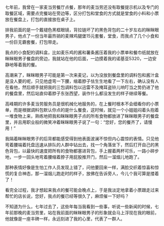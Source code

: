 <p>七年前，我曾在一家麦当劳餐厅点餐，那年的麦当劳还没有取餐提示机以及专门的取餐区域，需要点完餐站在旁边等，区分打包和堂食的方式就是堂食的小料和小票放在餐盘上，打包的直接放在桌子上。</p><p>排我前面的是一个戴褪色黑框眼镜，背拉链坏了的黑色背包的二十岁左右的眯眯眼男子，他点了一份当年最热销的麦辣鸡腿堡15元套餐，堂食，而我点了几个小食和一份巨无霸套餐，打包带走。</p><p>我点的小食配的调料盒，比如麦乐鸡的酱和薯条酱压着我的小票单和餐巾纸就放在眯眯眼男子餐盘的旁边，我就站在他的后面，一边摸着我的诺基亚5320，一边安静地等着我的餐。</p><p>高潮来了，眯眯眼男子可能是第一次来麦记，以为没放到餐盘里的调料包和酱汁盒是没人要的呢，只见他虚弯一下腰，缩着脖子怯生生地看了一下左右，确认没有人在看他，然后顺手就把我的三包调料包以迅雷不及掩耳盗铃儿响叮当之势扔进了他的餐盘里，然后站直仰着脖子东张西望，装作什么都没发生的样子继续等餐。</p><p>高峰期的许多麦当劳服务员是很机械化地服务的，在上餐时根本不会细看你的小票单，而是根据调料包默认你点的是什么餐食，这时候，就见一个小姐姐闷着头抱着一堆食物上来，熟练地把我和眯眯眼男子点的所有食物都放进了眯眯眼男子的餐盘里，并且用职业般的微笑冲着眯眯眼男子说了一句：“您好，您的餐齐了，请慢用！”</p><p>我隔着眯眯眼男子的后背都能感受得到他表面波澜不惊但内心震惊的表情。只见他弯着腰端着托盘迅速从排队的人群中钻出去，找一个角落坐下，然后打开自己的黑色背包，以最快的速度把所有的食物都塞进背包，手上握着两杯可乐，一路小碎步地，一步一回头地弯着腰缩着脖子用屁股推开门，然后一溜烟儿地跑了。</p><p>那种表情好像是生怕工作人员发现上错了，问他要回来一样，满脸交织着惊喜和惊慌的复合神态，那一溜烟儿跑走时的样子，放佛在告诉旁人，今儿个我可算是搂着了！</p><p>看完全过程，我才想起来我点的餐可能会晚点上，于是我淡定地拿着小票跟走过来帮忙的店长说，您好，我点的餐已经等很久了，麻烦催一下好吗？</p><p>不知道为什么，七年过去了，这些年每当我看到一些事，听说一些新闻的时候，七年前那晚的麦当劳里，站在我前面的眯眯眼男子的形象就会马上浮现在我的眼前，他就像是一座丰碑一样，永远刻进了我的心里，代表了一群人。</p>